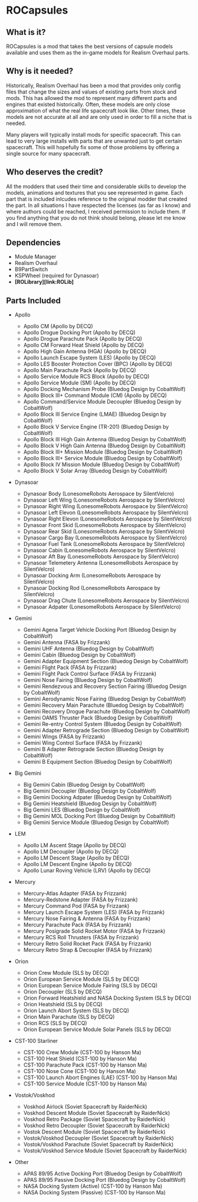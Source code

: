 # ROCapsules

## What is it?
ROCapsules is a mod that takes the best versions of capsule models available and uses them as the in-game models for Realism Overhaul parts.


## Why is it needed?
Historically, Realism Overhaul has been a mod that provides only config files that change the sizes and values of existing parts from stock and mods. This has allowed the mod to represent many different parts and engines that existed historically. Often, these models are only close approximation of what the real life spacecraft look like. Other times, these models are not accurate at all and are only used in order to fill a niche that is needed.

Many players will typically install mods for specific spacecraft. This can lead to very large installs with parts that are unwanted just to get certain spacecraft. This will hopefully fix some of those problems by offering a single source for many spacecraft.


## Who deserves the credit?
All the modders that used their time and considerable skills to develop the models, animations and textures that you see represented in game. Each part that is included inlcudes reference to the original modder that created the part. In all situations I have respected the licenses (as far as I know) and where authors could be reached, I received permission to include them. If you find anything that you do not think should belong, please let me know and I will remove them.


## Dependencies
* Module Manager
* Realism Overhaul
* B9PartSwitch
* KSPWheel (required for Dynasoar)
* **[ROLibrary][link:ROLib]**

## Parts Included
* Apollo
  * Apollo CM (Apollo by DECQ)
  * Apollo Drogue Docking Port (Apollo by DECQ)
  * Apollo Drogue Parachute Pack (Apollo by DECQ)
  * Apollo CM Forward Heat Shield (Apollo by DECQ)
  * Apollo High Gain Antenna (HGA) (Apollo by DECQ)
  * Apollo Launch Escape System (LES) (Apollo by DECQ)
  * Apollo LES Booster Protection Cover (BPC) (Apollo by DECQ)
  * Apollo Main Parachute Pack (Apollo by DECQ)
  * Apollo Service Module RCS Block (Apollo by DECQ)
  * Apollo Service Module (SM) (Apollo by DECQ)
  * Apollo Docking Mechanism Probe (Bluedog Design by CobaltWolf)
  * Apollo Block III+ Command Module (CM) (Apollo by DECQ)
  * Apollo Command/Service Module Decoupler (Bluedog Design by CobaltWolf)
  * Apollo Block III Service Engine (LMAE) (Bluedog Design by CobaltWolf)
  * Apollo Block V Service Engine (TR-201) (Bluedog Design by CobaltWolf)
  * Apollo Block III High Gain Antenna (Bluedog Design by CobaltWolf)
  * Apollo Block V High Gain Antenna (Bluedog Design by CobaltWolf)
  * Apollo Block III+ Mission Module (Bluedog Design by CobaltWolf)
  * Apollo Block III+ Service Module (Bluedog Design by CobaltWolf)
  * Apollo Block IV Mission Module (Bluedog Design by CobaltWolf)
  * Apollo Block V Solar Array (Bluedog Design by CobaltWolf)
  
* Dynasoar
  * Dynasoar Body (LonesomeRobots Aerospace by SilentVelcro)
  * Dynasoar Left Wing (LonesomeRobots Aerospace by SilentVelcro)
  * Dynasoar Right Wing (LonesomeRobots Aerospace by SilentVelcro)
  * Dynasoar Left Elevon (LonesomeRobots Aerospace by SilentVelcro)
  * Dynasoar Right Elevon (LonesomeRobots Aerospace by SilentVelcro)
  * Dynasoar Front Skid (LonesomeRobots Aerospace by SilentVelcro)
  * Dynasoar Rear Skid (LonesomeRobots Aerospace by SilentVelcro)
  * Dynasoar Cargo Bay (LonesomeRobots Aerospace by SilentVelcro)
  * Dynasoar Fuel Tank (LonesomeRobots Aerospace by SilentVelcro)
  * Dynasoar Cabin (LonesomeRobots Aerospace by SilentVelcro)
  * Dynasoar Aft Bay (LonesomeRobots Aerospace by SilentVelcro)
  * Dynasoar Telemetery Antenna (LonesomeRobots Aerospace by SilentVelcro)
  * Dynasoar Docking Arm (LonesomeRobots Aerospace by SilentVelcro)
  * Dynasoar Docking Rod (LonesomeRobots Aerospace by SilentVelcro)
  * Dynasoar Drag Chute (LonesomeRobots Aerospace by SilentVelcro)
  * Dynasoar Adpater (LonesomeRobots Aerospace by SilentVelcro)
  
* Gemini
  * Gemini Agena Target Vehicle Docking Port (Bluedog Design by CobaltWolf)
  * Gemini Antenna (FASA by Frizzank)
  * Gemini UHF Antenna (Bluedog Design by CobaltWolf)
  * Gemini Cabin (Bluedog Design by CobaltWolf)
  * Gemini Adapter Equipment Section (Bluedog Design by CobaltWolf)
  * Gemini Flight Pack (FASA by Frizzank)
  * Gemini Flight Pack Control Surface (FASA by Frizzank)
  * Gemini Nose Fairing (Bluedog Design by CobaltWolf)
  * Gemini Rendezvous and Recovery Section Fairing (Bluedog Design by CobaltWolf)
  * Gemini Aerodynamic Nose Fairing (Bluedog Design by CobaltWolf)
  * Gemini Recovery Main Parachute (Bluedog Design by CobaltWolf)
  * Gemini Recovery Drogue Parachute (Bluedog Design by CobaltWolf)
  * Gemini OAMS Thruster Pack (Bluedog Design by CobaltWolf)
  * Gemini Re-entry Control System (Bluedog Design by CobaltWolf)
  * Gemini Adapter Retrograde Section (Bluedog Design by CobaltWolf)
  * Gemini Wings (FASA by Frizzank)
  * Gemini Wing Control Surface (FASA by Frizzank)
  * Gemini B Adapter Retrograde Section (Bluedog Design by CobaltWolf)
  * Gemini B Equipment Section (Bluedog Design by CobaltWolf)
 
* Big Gemini
  * Big Gemini Cabin (Bluedog Design by CobaltWolf)
  * Big Gemini Decoupler (Bluedog Design by CobaltWolf)
  * Big Gemini Docking Adpater (Bluedog Design by CobaltWolf)
  * Big Gemini Heatshield (Bluedog Design by CobaltWolf)
  * Big Gemini LES (Bluedog Design by CobaltWolf)
  * Big Gemini MOL Docking Port (Bluedog Design by CobaltWolf)
  * Big Gemini Service Module (Bluedog Design by CobaltWolf)
  
* LEM
  * Apollo LM Ascent Stage (Apollo by DECQ)
  * Apollo LM Decoupler (Apollo by DECQ)
  * Apollo LM Descent Stage (Apollo by DECQ)
  * Apollo LM Descent Engine (Apollo by DECQ)
  * Apollo Lunar Roving Vehicle (LRV) (Apollo by DECQ)
  
* Mercury
  * Mercury-Atlas Adapter (FASA by Frizzank)
  * Mercury-Redstone Adapter (FASA by Frizzank)
  * Mercury Command Pod (FASA by Frizzank)
  * Mercury Launch Escape System (LES) (FASA by Frizzank)
  * Mercury Nose Fairing & Antenna (FASA by Frizzank)
  * Mercury Parachute Pack (FASA by Frizzank)
  * Mercury Posigrade Solid Rocket Motor (FASA by Frizzank)
  * Mercury RCS Roll Thrusters (FASA by Frizzank)
  * Mercury Retro Solid Rocket Pack (FASA by Frizzank)
  * Mercury Retro Strap & Decoupler (FASA by Frizzank)
  
* Orion
  * Orion Crew Module (SLS by DECQ)
  * Orion European Service Module (SLS by DECQ)
  * Orion European Service Module Fairing (SLS by DECQ)
  * Orion Decoupler (SLS by DECQ)
  * Orion Forward Heatshield and NASA Docking System (SLS by DECQ)
  * Orion Heatshield (SLS by DECQ)
  * Orion Launch Abort System (SLS by DECQ)
  * Orion Main Parachute (SLS by DECQ)
  * Orion RCS (SLS by DECQ)
  * Orion European Service Module Solar Panels (SLS by DECQ)
  
* CST-100 Starliner
  * CST-100 Crew Module (CST-100 by Hanson Ma)
  * CST-100 Heat Shield (CST-100 by Hanson Ma)
  * CST-100 Parachute Pack (CST-100 by Hanson Ma)
  * CST-100 Nose Cone (CST-100 by Hanson Ma)
  * CST-100 Launch Abort Engines (LAE) (CST-100 by Hanson Ma)
  * CST-100 Service Module (CST-100 by Hanson Ma)

* Vostok/Voskhod
  * Voskhod Airlock (Soviet Spacecraft by RaiderNick)
  * Voskhod Descent Module (Soviet Spacecraft by RaiderNick)
  * Voskhod Retro Package (Soviet Spacecraft by RaiderNick)
  * Voskhod Retro Decoupler (Soviet Spacecraft by RaiderNick)
  * Vostok Descent Module (Soviet Spacecraft by RaiderNick)
  * Vostok/Voskhod Decoupler (Soviet Spacecraft by RaiderNick)
  * Vostok/Voskhod Parachute (Soviet Spacecraft by RaiderNick)
  * Vostok/Voskhod Service Module (Soviet Spacecraft by RaiderNick)

* Other
  * APAS 89/95 Active Docking Port (Bluedog Design by CobaltWolf)
  * APAS 89/95 Passive Docking Port (Bluedog Design by CobaltWolf)
  * NASA Docking System (Active) (CST-100 by Hanson Ma)
  * NASA Docking System (Passive) (CST-100 by Hanson Ma)
  